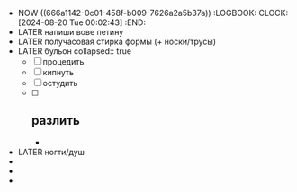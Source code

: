 - NOW ((666a1142-0c01-458f-b009-7626a2a5b37a))
  :LOGBOOK:
  CLOCK: [2024-08-20 Tue 00:02:43]
  :END:
- LATER напиши вове петину
- LATER получасовая стирка формы (+ носки/трусы)
- LATER бульон
  collapsed:: true
  * [ ] процедить
  * [ ] кипнуть
  * [ ] остудить 
  * [ ] разлить
	-
	-
- LATER ногти/душ
-
-
-